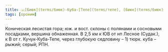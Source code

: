 ```yaml
---
title: ⒜[Биюк](terms/биюк)-Куба-[Тепе](terms/тепе), [Биюк](terms/биюк)-Губа-[Тепе](terms/тепе)⒵
tags: [ороним]
---
```


Коническая лесистая гора; юж. и вост. склоны с полянами и сосновыми посадками,
вершина обнаженная. В 2,5 км к ЮВ от нп Лесное (Судак.), к В от г.
Кучук-Куба-Тепе, через глубокую седловину – 1) тюрк. куба – рыжий; серый; РПН.
